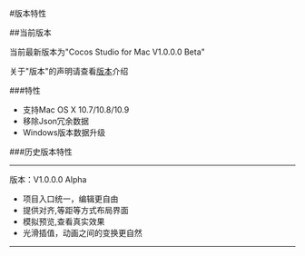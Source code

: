 #版本特性

##当前版本

当前最新版本为"Cocos Studio for Mac V1.0.0.0 Beta"

关于"版本"的声明请查看[版本](./../../other/version/zh.md)介绍

###特性

- 支持Mac OS X 10.7/10.8/10.9
- 移除Json冗余数据
- Windows版本数据升级

###历史版本特性

----
版本：V1.0.0.0 Alpha

- 项目入口统一，编辑更自由
- 提供对齐,等距等方式布局界面
- 模拟预览,查看真实效果
- 光滑插值，动画之间的变换更自然

----
